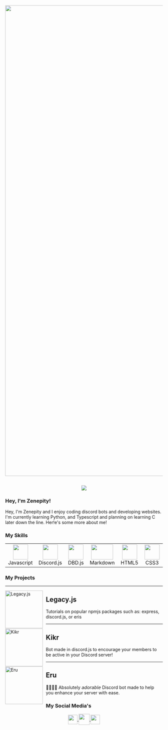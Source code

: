 


<h1 align="center">
<img src="https://imgur.com/Ry3ZKyX.png" width="1500">
</h1>
<h2 align="center">
<a href="https://blacklivesmatter.com/">
<img src="https://liberalarts.oregonstate.edu/sites/liberalarts.oregonstate.edu/files/blm-banner.png">
</a>
</h2>

### Hey, I'm Zenepity!
Hey, I'm Zenepity and I enjoy coding discord bots and developing websites. I'm currently learning Python, and Typescript and planning on learning C later down the line. Her!e's some more about me!

<h3>My Skills</h3>

<table>
  <tr>
    <td align="center" width="128">
        <img src="https://upload.wikimedia.org/wikipedia/commons/thumb/9/99/Unofficial_JavaScript_logo_2.svg/480px-Unofficial_JavaScript_logo_2.svg.png" width="48" height="48"/>
      <br>Javascript
    </td>
        <td align="center" width="128">
        <img src="https://discord.js.org/static/logo-square.png" width="48" height="48"/>
      <br>Discord.js
    </td>
            <td align="center" width="128">
        <img src="https://dbd.js.org/images/DBDJSLOGOBLUEblackbackground.gif" width="48" height="48"/>
      <br>DBD.js
    </td>
                <td align="center" width="128">
        <img src="https://kirkstrobeck.github.io/whatismarkdown.com/img/markdown.png" width="70" height="48"/>
      <br>Markdown
    </td>
        </td>
                <td align="center" width="128">
        <img src="https://upload.wikimedia.org/wikipedia/commons/thumb/3/38/HTML5_Badge.svg/600px-HTML5_Badge.svg.png" width="48" height="48"/>
      <br>HTML5
    </td>
                    <td align="center" width="128">
        <img src="https://www.seekpng.com/png/full/141-1415372_css3-icon-png.png" width="48" height="48"/>
      <br>CSS3
    </td>
    </tr>
    </table>
    
### My Projects

---

<img width="120" height="120" align="left" style="float: left; margin: 0 10px 0 0;" alt="Legacy.js" src="https://avatars.githubusercontent.com/u/84481022?s=200&v=4">  

##  Legacy.js
Tutorials on popular npmjs packages such as: express, discord.js, or eris

---

<img width="120" height="120" align="left" style="float: left; margin: 0 10px 0 0;" alt="Kikr" src="https://imgur.com/LyjfBHy.png?maxwidth=760&fidelity=grand">  

##  Kikr
Bot made in discord.js to encourage your members to be active in your Discord server!

---

<img width="120" height="120" align="left" style="float: left; margin: 0 10px 0 0;" alt="Eru" src="https://imgur.com/FFkukVv.png">  

##  Eru
🦊🤖🌲✨ Absolutely 𝘢𝘥𝘰𝘳𝘢𝘣𝘭𝘦 Discord bot made to help you enhance your server with ease.


<h3 align="left">My Social Media's</h3>
<p align="center">
<a href="https://twitter.com/@zenepity">
<img src="https://pngimg.com/uploads/twitter/twitter_PNG1.png" width="30" align="center">
</a>
<a href="https://dsc.bio/zenepity">
<img src="https://cdn4.iconfinder.com/data/icons/vector-brand-logos/40/Discord-512.png" width="35" align="center">
</a>
<a href="https://github.com/zenepity1">
<img src="https://icons-for-free.com/iconfiles/png/512/part+1+github-1320568339880199515.png" width="30" align="center">
</a>
</p>
